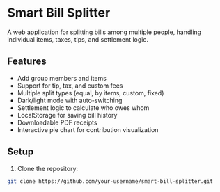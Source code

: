 # Smart Bill Splitter

A web application for splitting bills among multiple people, handling individual items, taxes, tips, and settlement logic.

## Features
- Add group members and items
- Support for tip, tax, and custom fees
- Multiple split types (equal, by items, custom, fixed)
- Dark/light mode with auto-switching
- Settlement logic to calculate who owes whom
- LocalStorage for saving bill history
- Downloadable PDF receipts
- Interactive pie chart for contribution visualization

## Setup
1. Clone the repository:
```bash
git clone https://github.com/your-username/smart-bill-splitter.git
